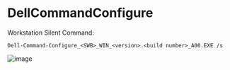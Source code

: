 # DellCommandConfigure


Workstation Silent Command: 

```
Dell-Command-Configure_<SWB>_WIN_<version>.<build number>_A00.EXE /s
```

![image](https://github.com/user-attachments/assets/31a60ae7-fd2d-42c7-9733-519dcfcedd29)

